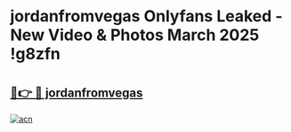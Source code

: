 # jordanfromvegas Onlyfans Leaked - New Video & Photos March 2025 !g8zfn

# <h2><a href="https://n433eh.iuczelnia.edu.pl?title=jordanfromvegas&ref=g8zfn">🔗👉 🔴 jordanfromvegas</a></h2>

[![acn](https://github.com/user-attachments/assets/0f9c940e-d8b0-45ae-aac7-cd30a18b3e1c)](https://n433eh.iuczelnia.edu.pl?title=jordanfromvegas&ref=g8zfn)

